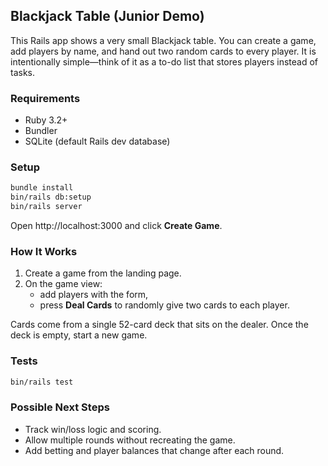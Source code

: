 ## Blackjack Table (Junior Demo)

This Rails app shows a very small Blackjack table. You can create a game, add players by name, and hand out two random cards to every player. It is intentionally simple—think of it as a to-do list that stores players instead of tasks.

### Requirements

- Ruby 3.2+
- Bundler
- SQLite (default Rails dev database)

### Setup

```bash
bundle install
bin/rails db:setup
bin/rails server
```

Open http://localhost:3000 and click **Create Game**.

### How It Works

1. Create a game from the landing page.
2. On the game view:
   - add players with the form,
   - press **Deal Cards** to randomly give two cards to each player.

Cards come from a single 52-card deck that sits on the dealer. Once the deck is empty, start a new game.

### Tests

```bash
bin/rails test
```

### Possible Next Steps

- Track win/loss logic and scoring.
- Allow multiple rounds without recreating the game.
- Add betting and player balances that change after each round.

